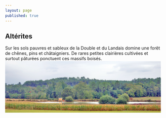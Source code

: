 ```yaml
---
layout: page
published: true
---
```


## Altérites

Sur les sols pauvres et sableux de la Double et du Landais domine une forêt de chênes, pins et châtaigniers. 
De rares petites clairières cultivées et surtout pâturées ponctuent ces massifs boisés.
![](data/images/1/geographie/1_geographie__POP3.jpg)